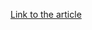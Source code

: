 [Link to the article](https://medium.com/@simone.kraus/playbook-hunting-chinese-apt-379a6b950492?source=rss-3d60ce83d2f7------2)
